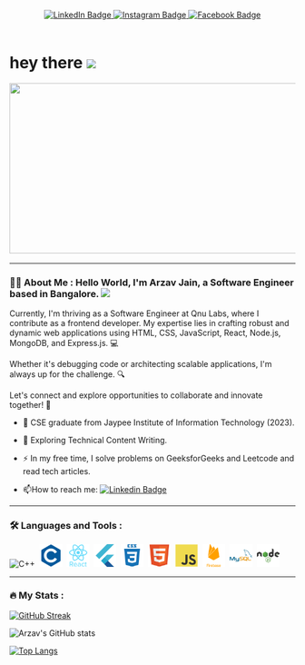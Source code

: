 <div id="badges" align="center">
  <a href="arzav.jain@gmail.com">
    <!-- Using the envelope icon from FontAwesome -->
    <i class="fas fa-envelope" style="font-size: 24px;"></i>
  </a>
  <a href="https://www.linkedin.com/in/arzav18/">
    <img src="https://img.shields.io/badge/LinkedIn-blue?style=for-the-badge&logo=linkedin&logoColor=white" alt="LinkedIn Badge"/>
  </a>
  <a href="https://www.instagram.com/_aarzzuuu/">
    <img src="https://img.shields.io/badge/Instagram-ff69b4?style=for-the-badge&logo=instagram&logoColor=white" alt="Instagram Badge"/>
  </a>
  <a href="https://www.facebook.com/arzav.jain/">
    <img src="https://img.shields.io/badge/Facebook-blue?style=for-the-badge&logo=facebook&logoColor=white" alt="Facebook Badge"/>
  </a>
</div>

<img src="https://komarev.com/ghpvc/?username=arzav18&style=flat-square&color=blue" alt=""/>

<h1>
  hey there
  <img src="https://media.giphy.com/media/hvRJCLFzcasrR4ia7z/giphy.gif" width="30px"/>
</h1>

<div align="center">
  <img src="https://media.giphy.com/media/dWesBcTLavkZuG35MI/giphy.gif" width="600" height="300"/>
</div>

---

### :man_technologist: About Me : Hello World, I'm Arzav Jain, a Software Engineer based in Bangalore.  <img src="https://media.giphy.com/media/WUlplcMpOCEmTGBtBW/giphy.gif" width="30">

Currently, I'm thriving as a Software Engineer at Qnu Labs, where I contribute as a frontend developer. My expertise lies in crafting robust and dynamic web applications using HTML, CSS, JavaScript, React, Node.js, MongoDB, and Express.js. 💻

Whether it's debugging code or architecting scalable applications, I'm always up for the challenge. 🔍

Let's connect and explore opportunities to collaborate and innovate together! 🚀

- :telescope: CSE graduate from Jaypee Institute of Information Technology (2023).

- :seedling: Exploring Technical Content Writing.

- :zap: In my free time, I solve problems on GeeksforGeeks and Leetcode and read tech articles.

- :mailbox:How to reach me: [![Linkedin Badge](https://img.shields.io/badge/-LinkedIn-blue?style=flat&logo=Linkedin&logoColor=white)](https://www.linkedin.com/in/arzav18/)


---

### :hammer_and_wrench: Languages and Tools :<div>
  <img src="https://github.com/isocpp/logos/blob/master/cpp_logo.svg" title="C++" alt="C++" width="40" height="40"/>&nbsp;
  <img src="https://github.com/devicons/devicon/blob/master/icons/c/c-plain.svg" title="C" alt="C" width="40" height="40"/>&nbsp;
  <img src="https://github.com/devicons/devicon/blob/master/icons/react/react-original-wordmark.svg" title="React" alt="React" width="40" height="40"/>&nbsp;
  <img src="https://github.com/devicons/devicon/blob/master/icons/flutter/flutter-original.svg" title="Flutter" alt="Flutter" width="40" height="40"/>&nbsp;
  <img src="https://github.com/devicons/devicon/blob/master/icons/css3/css3-plain-wordmark.svg"  title="CSS3" alt="CSS" width="40" height="40"/>&nbsp;
  <img src="https://github.com/devicons/devicon/blob/master/icons/html5/html5-original.svg" title="HTML5" alt="HTML" width="40" height="40"/>&nbsp;
  <img src="https://github.com/devicons/devicon/blob/master/icons/javascript/javascript-original.svg" title="JavaScript" alt="JavaScript" width="40" height="40"/>&nbsp;
  <img src="https://github.com/devicons/devicon/blob/master/icons/firebase/firebase-plain-wordmark.svg" title="Firebase" alt="Firebase" width="40" height="40"/>&nbsp;
  <img src="https://github.com/devicons/devicon/blob/master/icons/mysql/mysql-original-wordmark.svg" title="MySQL"  alt="MySQL" width="40" height="40"/>&nbsp;
  <img src="https://github.com/devicons/devicon/blob/master/icons/nodejs/nodejs-original-wordmark.svg" title="NodeJS" alt="NodeJS" width="40" height="40"/>&nbsp;
</div>

---

### :fire: My Stats :
[![GitHub Streak](http://github-readme-streak-stats.herokuapp.com?user=arzav18&theme=dark&background=000000)](https://git.io/streak-stats)

![Arzav's GitHub stats](https://github-readme-stats.vercel.app/api?username=arzav18&show_icons=true&theme=radical)

[![Top Langs](https://github-readme-stats.vercel.app/api/top-langs/?username=arzav18&layout=compact&theme=vision-friendly-dark)](https://github.com/anuraghazra/github-readme-stats)


